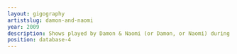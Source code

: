 ```yaml
---
layout: gigography
artistslug: damon-and-naomi
year: 2009
description: Shows played by Damon & Naomi (or Damon, or Naomi) during 2009
position: database-4
---
```

